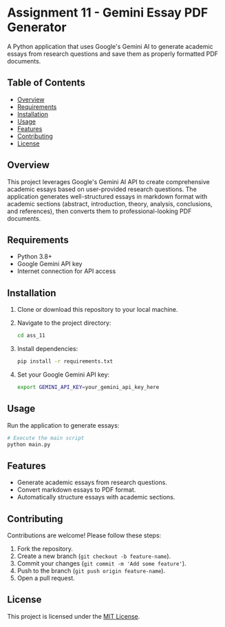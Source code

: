 # Assignment 11 - Gemini Essay PDF Generator

A Python application that uses Google's Gemini AI to generate academic essays from research questions and save them as properly formatted PDF documents.

## Table of Contents

- [Overview](#overview)
- [Requirements](#requirements)
- [Installation](#installation)
- [Usage](#usage)
- [Features](#features)
- [Contributing](#contributing)
- [License](#license)

## Overview

This project leverages Google's Gemini AI API to create comprehensive academic essays based on user-provided research questions. The application generates well-structured essays in markdown format with academic sections (abstract, introduction, theory, analysis, conclusions, and references), then converts them to professional-looking PDF documents.

## Requirements

- Python 3.8+
- Google Gemini API key
- Internet connection for API access

## Installation

1. Clone or download this repository to your local machine.

2. Navigate to the project directory:
    ```bash
    cd ass_11
    ```

3. Install dependencies:
    ```bash
    pip install -r requirements.txt
    ```

4. Set your Google Gemini API key:
    ```bash
    export GEMINI_API_KEY=your_gemini_api_key_here
    ```

## Usage

Run the application to generate essays:

```bash
# Execute the main script
python main.py
```

## Features

- Generate academic essays from research questions.
- Convert markdown essays to PDF format.
- Automatically structure essays with academic sections.

## Contributing

Contributions are welcome! Please follow these steps:

1. Fork the repository.
2. Create a new branch (`git checkout -b feature-name`).
3. Commit your changes (`git commit -m 'Add some feature'`).
4. Push to the branch (`git push origin feature-name`).
5. Open a pull request.

## License

This project is licensed under the [MIT License](LICENSE).
